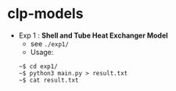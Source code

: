 # clp-models
- Exp 1 : __Shell and Tube Heat Exchanger Model__  
	- see ```./exp1/```  
	- Usage: 
	```console 
	~$ cd exp1/
	~$ python3 main.py > result.txt
	~$ cat result.txt
	```  
